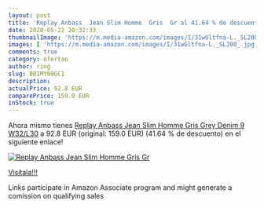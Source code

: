 ```yaml
---
layout: post
title: 'Replay Anbass  Jean Slim Homme  Gris  Gr al 41.64 % de descuento'
date: 2020-05-22 20:32:33
thumbnailImage: 'https://m.media-amazon.com/images/I/31wGltfna-L._SL200_.jpg'
images: [ 'https://m.media-amazon.com/images/I/31wGltfna-L._SL200_.jpg' ]
comments: true
category: ofertas
author: ring
slug: B01MYN9GC1
description:
actualPrice: 92.8 EUR
comparePrice: 159.0 EUR
inStock: true
---
```


Ahora mismo tienes [Replay Anbass  Jean Slim Homme  Gris  Grey Denim 9   W32/L30](https://www.amazon.fr/dp/B01MYN9GC1/?tag=tolees0d-21) a 92.8 EUR (original: 159.0 EUR) (41.64 %  de descuento) en el siguiente enlace!

[![Replay Anbass  Jean Slim Homme  Gris  Gr](https://m.media-amazon.com/images/I/31wGltfna-L._SL200_.jpg)](https://www.amazon.fr/dp/B01MYN9GC1/?tag=tolees0d-21)

[Visítala!!!](https://www.amazon.fr/dp/B01MYN9GC1/?tag=tolees0d-21)

Links participate in Amazon Associate program and might generate a comission on qualifying sales
